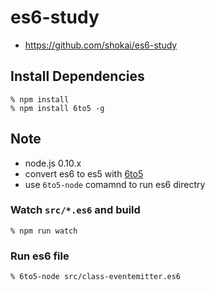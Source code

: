 # es6-study

- https://github.com/shokai/es6-study


## Install Dependencies

    % npm install
    % npm install 6to5 -g


## Note

- node.js 0.10.x
- convert es6 to es5 with [6to5](https://6to5.org/)
- use `6to5-node` comamnd to run es6 directry


### Watch `src/*.es6` and build

    % npm run watch


### Run es6 file

    % 6to5-node src/class-eventemitter.es6
